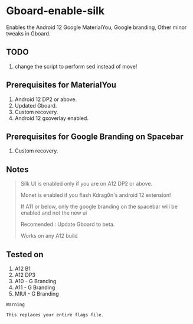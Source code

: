 # Gboard-enable-silk

Enables the Android 12 Google MaterialYou, Google branding, Other minor tweaks in Gboard.

## TODO
1. change the script to perform sed instead of move!

## Prerequisites for MaterialYou
1. Android 12 DP2 or above.
2. Updated Gboard.
3. Custom recovery.
4. Android 12 gxoverlay enabled.

## Prerequisites for Google Branding on Spacebar
1. Custom recovery.

## Notes
 > Silk UI is enabled only if you are on A12 DP2 or above.
 >  
 > Monet is enabled if you flash Kdrag0n's android 12 extension!
 > 
 > If A11 or below, only the google branding on the spacebar will be enabled and not the new ui
 > 
 > Recomended : Update Gboard to beta.
 > 
 > Works on any A12 build

## Tested on
1. A12 B1
2. A12 DP3
3. A10 - G Branding
4. A11 - G Branding
5. MIUI - G Branding


``` 
Warning

This replaces your entire flags file.
```

